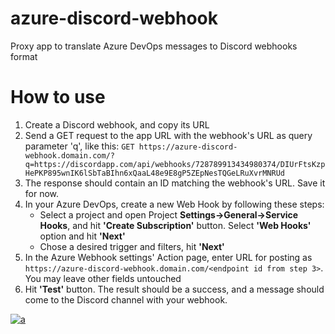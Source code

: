 ﻿# azure-discord-webhook
Proxy app to translate Azure DevOps messages to Discord webhooks format

# How to use
1. Create a Discord webhook, and copy its URL
2. Send a GET request to the app URL with the webhook's URL as query parameter 'q', like this:
`GET https://azure-discord-webhook.domain.com/?q=https://discordapp.com/api/webhooks/728789913434980374/DIUrFtsKzpHePKP895wnIK6lSbTaBIhn6xQaaL48e9E8gP5ZEpNesTQGeLRuXvrMNRUd`
3. The response should contain an ID matching the webhook's URL. Save it for now.
4. In your Azure DevOps, create a new Web Hook by following these steps:
    - Select a project and open Project **Settings->General->Service Hooks**, and hit **'Create Subscription'** button. Select **'Web Hooks'** option and hit **'Next'**
    - Chose a desired trigger and filters, hit **'Next'**
5. In the Azure Webhook settings' Action page, enter URL for posting as `https://azure-discord-webhook.domain.com/<endpoint id from step 3>`. You may leave other fields untouched
6. Hit **'Test'** button. The result should be a success, and a message should come to the Discord channel with your webhook.

[![a](https://prnt.sc/tc2fsj)](https://prnt.sc/tc2fsj)
